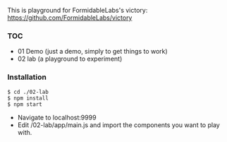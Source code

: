 This is playground for FormidableLabs's victory: https://github.com/FormidableLabs/victory


### TOC
 - 01 Demo (just a demo, simply to get things to work)
 - 02 lab (a playground to experiment)


### Installation

```
$ cd ./02-lab
$ npm install
$ npm start
```

 - Navigate to localhost:9999
 - Edit /02-lab/app/main.js and import the components you want to play with.
